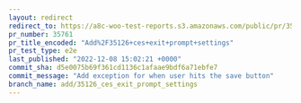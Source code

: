 ```yaml
---
layout: redirect
redirect_to: https://a8c-woo-test-reports.s3.amazonaws.com/public/pr/35761/e2e/index.html
pr_number: 35761
pr_title_encoded: "Add%2F35126+ces+exit+prompt+settings"
pr_test_type: e2e
last_published: "2022-12-08 15:02:21 +0000"
commit_sha: d5e0075b69f361cd1136c1afaae9bdf6a71ebfe7
commit_message: "Add exception for when user hits the save button"
branch_name: add/35126_ces_exit_prompt_settings
---
```


